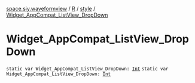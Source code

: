 [space.siy.waveformview](../../index.md) / [R](../index.md) / [style](index.md) / [Widget_AppCompat_ListView_DropDown](./-widget_-app-compat_-list-view_-drop-down.md)

# Widget_AppCompat_ListView_DropDown

`static var Widget_AppCompat_ListView_DropDown: `[`Int`](https://kotlinlang.org/api/latest/jvm/stdlib/kotlin/-int/index.html)
`static var Widget_AppCompat_ListView_DropDown: `[`Int`](https://kotlinlang.org/api/latest/jvm/stdlib/kotlin/-int/index.html)